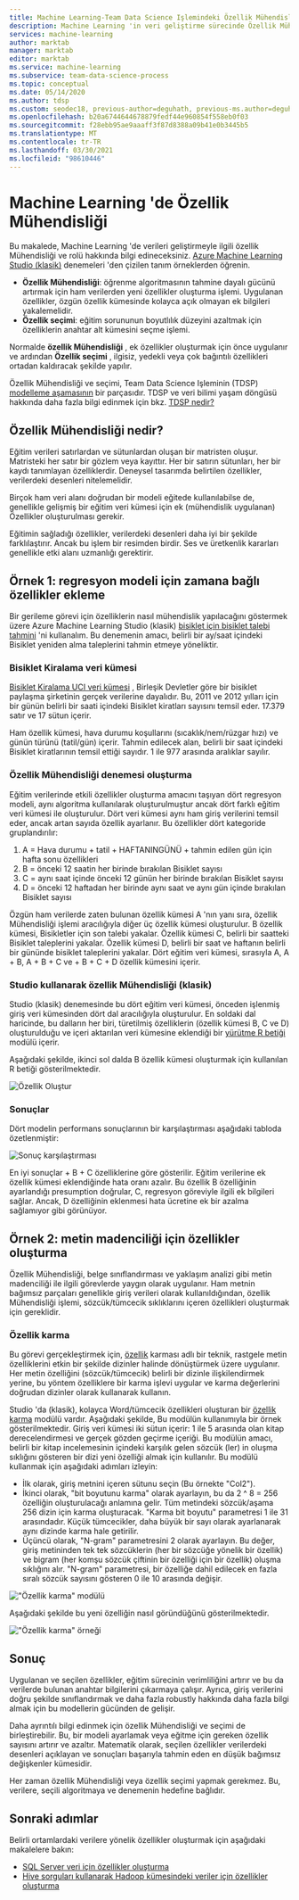 ```yaml
---
title: Machine Learning-Team Data Science Işlemindeki Özellik Mühendisliği
description: Machine Learning 'in veri geliştirme sürecinde Özellik Mühendisliği ve rolü hakkında bilgi edinin.
services: machine-learning
author: marktab
manager: marktab
editor: marktab
ms.service: machine-learning
ms.subservice: team-data-science-process
ms.topic: conceptual
ms.date: 05/14/2020
ms.author: tdsp
ms.custom: seodec18, previous-author=deguhath, previous-ms.author=deguhath, contperf-fy20q4
ms.openlocfilehash: b20a6744644678879fedf44e960854f558eb0f03
ms.sourcegitcommit: f28ebb95ae9aaaff3f87d8388a09b41e0b3445b5
ms.translationtype: MT
ms.contentlocale: tr-TR
ms.lasthandoff: 03/30/2021
ms.locfileid: "98610446"
---
```

# <a name="feature-engineering-in-machine-learning"></a>Machine Learning 'de Özellik Mühendisliği

Bu makalede, Machine Learning 'de verileri geliştirmeyle ilgili özellik Mühendisliği ve rolü hakkında bilgi edineceksiniz. [Azure Machine Learning Studio (klasik)](../overview-what-is-machine-learning-studio.md#ml-studio-classic-vs-azure-machine-learning-studio) denemeleri 'den çizilen tanım örneklerden öğrenin. 

* **Özellik Mühendisliği**: öğrenme algoritmasının tahmine dayalı gücünü artırmak için ham verilerden yeni özellikler oluşturma işlemi. Uygulanan özellikler, özgün özellik kümesinde kolayca açık olmayan ek bilgileri yakalemelidir.
* **Özellik seçimi**: eğitim sorununun boyutlılık düzeyini azaltmak için özelliklerin anahtar alt kümesini seçme işlemi.

Normalde **özellik Mühendisliği** , ek özellikler oluşturmak için önce uygulanır ve ardından **Özellik seçimi** , ilgisiz, yedekli veya çok bağıntılı özellikleri ortadan kaldıracak şekilde yapılır.

Özellik Mühendisliği ve seçimi, Team Data Science Işleminin (TDSP) [modelleme aşamasının](lifecycle-modeling.md) bir parçasıdır. TDSP ve veri bilimi yaşam döngüsü hakkında daha fazla bilgi edinmek için bkz. [TDSP nedir?](overview.md)

## <a name="what-is-feature-engineering"></a>Özellik Mühendisliği nedir?

Eğitim verileri satırlardan ve sütunlardan oluşan bir matristen oluşur. Matristeki her satır bir gözlem veya kayıttır. Her bir satırın sütunları, her bir kaydı tanımlayan özelliklerdir. Deneysel tasarımda belirtilen özellikler, verilerdeki desenleri nitelemelidir.

Birçok ham veri alanı doğrudan bir modeli eğitede kullanılabilse de, genellikle gelişmiş bir eğitim veri kümesi için ek (mühendislik uygulanan) Özellikler oluşturulması gerekir.

Eğitimin sağladığı özellikler, verilerdeki desenleri daha iyi bir şekilde farklılaştırır. Ancak bu işlem bir resimden birdir. Ses ve üretkenlik kararları genellikle etki alanı uzmanlığı gerektirir.

## <a name="example-1-add-temporal-features-for-a-regression-model"></a>Örnek 1: regresyon modeli için zamana bağlı özellikler ekleme

Bir gerileme görevi için özelliklerin nasıl mühendislik yapılacağını göstermek üzere Azure Machine Learning Studio (klasik) [bisiklet için bisiklet talebi tahmini](https://gallery.azure.ai/Experiment/Regression-Demand-estimation-4) 'ni kullanalım. Bu denemenin amacı, belirli bir ay/saat içindeki Bisiklet yeniden alma taleplerini tahmin etmeye yöneliktir.

### <a name="bike-rental-dataset"></a>Bisiklet Kiralama veri kümesi

[Bisiklet Kiralama UCI veri kümesi](http://archive.ics.uci.edu/ml/datasets/Bike+Sharing+Dataset/) , Birleşik Devletler göre bir bisiklet paylaşma şirketinin gerçek verilerine dayalıdır. Bu, 2011 ve 2012 yılları için bir günün belirli bir saati içindeki Bisiklet kiratları sayısını temsil eder. 17.379 satır ve 17 sütun içerir.

Ham özellik kümesi, hava durumu koşullarını (sıcaklık/nem/rüzgar hızı) ve günün türünü (tatil/gün) içerir. Tahmin edilecek alan, belirli bir saat içindeki Bisiklet kiratlarının temsil ettiği sayıdır. 1 ile 977 arasında aralıklar sayılır.

### <a name="create-a-feature-engineering-experiment"></a>Özellik Mühendisliği denemesi oluşturma

Eğitim verilerinde etkili özellikler oluşturma amacını taşıyan dört regresyon modeli, aynı algoritma kullanılarak oluşturulmuştur ancak dört farklı eğitim veri kümesi ile oluşturulur. Dört veri kümesi aynı ham giriş verilerini temsil eder, ancak artan sayıda özellik ayarlanır. Bu özellikler dört kategoride gruplandırılır:

1. A = Hava durumu + tatil + HAFTANINGÜNÜ + tahmin edilen gün için hafta sonu özellikleri
2. B = önceki 12 saatin her birinde bırakılan Bisiklet sayısı
3. C = aynı saat içinde önceki 12 günün her birinde bırakılan Bisiklet sayısı
4. D = önceki 12 haftadan her birinde aynı saat ve aynı gün içinde bırakılan Bisiklet sayısı

Özgün ham verilerde zaten bulunan özellik kümesi A 'nın yanı sıra, özellik Mühendisliği işlemi aracılığıyla diğer üç özellik kümesi oluşturulur. B özellik kümesi, Bisikletler için son talebi yakalar. Özellik kümesi C, belirli bir saatteki Bisiklet taleplerini yakalar. Özellik kümesi D, belirli bir saat ve haftanın belirli bir gününde bisiklet taleplerini yakalar. Dört eğitim veri kümesi, sırasıyla A, A + B, A + B + C ve + B + C + D özellik kümesini içerir.

### <a name="feature-engineering-using-studio-classic"></a>Studio kullanarak özellik Mühendisliği (klasik)

Studio (klasik) denemesinde bu dört eğitim veri kümesi, önceden işlenmiş giriş veri kümesinden dört dal aracılığıyla oluşturulur. En soldaki dal haricinde, bu dalların her biri, türetilmiş özelliklerin (özellik kümesi B, C ve D) oluşturulduğu ve içeri aktarılan veri kümesine eklendiği bir [yürütme R betiği](/azure/machine-learning/studio-module-reference/execute-r-script) modülü içerir.

Aşağıdaki şekilde, ikinci sol dalda B özellik kümesi oluşturmak için kullanılan R betiği gösterilmektedir.

![Özellik Oluştur](./media/create-features/addFeature-Rscripts.png)

### <a name="results"></a>Sonuçlar

Dört modelin performans sonuçlarının bir karşılaştırması aşağıdaki tabloda özetlenmiştir: 

![Sonuç karşılaştırması](./media/create-features/result1.png)

En iyi sonuçlar + B + C özelliklerine göre gösterilir. Eğitim verilerine ek özellik kümesi eklendiğinde hata oranı azalır. Bu özellik B özelliğinin ayarlandığı presumption doğrular, C, regresyon göreviyle ilgili ek bilgileri sağlar. Ancak, D özelliğinin eklenmesi hata ücretine ek bir azalma sağlamıyor gibi görünüyor.

## <a name="example-2-create-features-for-text-mining"></a><a name="example2"></a> Örnek 2: metin madenciliği için özellikler oluşturma

Özellik Mühendisliği, belge sınıflandırması ve yaklaşım analizi gibi metin madenciliği ile ilgili görevlerde yaygın olarak uygulanır. Ham metnin bağımsız parçaları genellikle giriş verileri olarak kullanıldığından, özellik Mühendisliği işlemi, sözcük/tümcecik sıklıklarını içeren özellikleri oluşturmak için gereklidir.

### <a name="feature-hashing"></a>Özellik karma

Bu görevi gerçekleştirmek için, [özellik](/azure/machine-learning/studio-module-reference/feature-hashing) karması adlı bir teknik, rastgele metin özelliklerini etkin bir şekilde dizinler halinde dönüştürmek üzere uygulanır. Her metin özelliğini (sözcük/tümcecik) belirli bir dizinle ilişkilendirmek yerine, bu yöntem özelliklere bir karma işlevi uygular ve karma değerlerini doğrudan dizinler olarak kullanarak kullanın.

Studio 'da (klasik), kolayca Word/tümcecik özellikleri oluşturan bir [özellik karma](/azure/machine-learning/studio-module-reference/feature-hashing) modülü vardır. Aşağıdaki şekilde, Bu modülün kullanımıyla bir örnek gösterilmektedir. Giriş veri kümesi iki sütun içerir: 1 ile 5 arasında olan kitap derecelendirmesi ve gerçek gözden geçirme içeriği. Bu modülün amacı, belirli bir kitap incelemesinin içindeki karşılık gelen sözcük (ler) in oluşma sıklığını gösteren bir dizi yeni özelliği almak için kullanılır. Bu modülü kullanmak için aşağıdaki adımları izleyin:

* İlk olarak, giriş metnini içeren sütunu seçin (Bu örnekte "Col2").
* İkinci olarak, "bit boyutunu karma" olarak ayarlayın, bu da 2 ^ 8 = 256 özelliğin oluşturulacağı anlamına gelir. Tüm metindeki sözcük/aşama 256 dizin için karma oluşturacak. "Karma bit boyutu" parametresi 1 ile 31 arasındadır. Küçük tümcecikler, daha büyük bir sayı olarak ayarlanarak aynı dizinde karma hale getirilir.
* Üçüncü olarak, "N-gram" parametresini 2 olarak ayarlayın. Bu değer, giriş metininden tek tek sözcüklerin (her bir sözcüğe yönelik bir özellik) ve bigram (her komşu sözcük çiftinin bir özelliği için bir özellik) oluşma sıklığını alır. "N-gram" parametresi, bir özelliğe dahil edilecek en fazla sıralı sözcük sayısını gösteren 0 ile 10 arasında değişir.  

!["Özellik karma" modülü](./media/create-features/feature-Hashing1.png)

Aşağıdaki şekilde bu yeni özelliğin nasıl göründüğünü gösterilmektedir.

!["Özellik karma" örneği](./media/create-features/feature-Hashing2.png)

## <a name="conclusion"></a>Sonuç
Uygulanan ve seçilen özellikler, eğitim sürecinin verimliliğini artırır ve bu da verilerde bulunan anahtar bilgilerini çıkarmaya çalışır. Ayrıca, giriş verilerini doğru şekilde sınıflandırmak ve daha fazla robustly hakkında daha fazla bilgi almak için bu modellerin gücünden de gelişir.

Daha ayrıntılı bilgi edinmek için özellik Mühendisliği ve seçimi de birleştirebilir. Bu, bir modeli ayarlamak veya eğitme için gereken özellik sayısını artırır ve azaltır. Matematik olarak, seçilen özellikler verilerdeki desenleri açıklayan ve sonuçları başarıyla tahmin eden en düşük bağımsız değişkenler kümesidir.

Her zaman özellik Mühendisliği veya özellik seçimi yapmak gerekmez. Bu, verilere, seçili algoritmaya ve denemenin hedefine bağlıdır.

## <a name="next-steps"></a>Sonraki adımlar

Belirli ortamlardaki verilere yönelik özellikler oluşturmak için aşağıdaki makalelere bakın:

* [SQL Server veri için özellikler oluşturma](create-features-sql-server.md)
* [Hive sorguları kullanarak Hadoop kümesindeki veriler için özellikler oluşturma](create-features-hive.md)